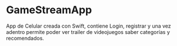 # GameStreamApp
 App de Celular creada con Swift, contiene Login, registrar y una vez adentro permite poder ver trailer de videojuegos saber categorías y recomendados.
